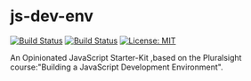 # js-dev-env

[![Build Status](https://travis-ci.org/dreamPathsProjekt/js-dev-env.png?branch=master)](https://travis-ci.org/dreamPathsProjekt/js-dev-env) 
[![Build Status](https://ci.appveyor.com/api/projects/status/github/dreamPathsProjekt/js-dev-env)](https://ci.appveyor.com/api/projects/status/github/dreamPathsProjekt/js-dev-env)
[![License: MIT](https://img.shields.io/badge/License-MIT-yellow.svg)](https://opensource.org/licenses/MIT)


An Opinionated JavaScript Starter-Kit ,based on the Pluralsight course:"Building a JavaScript Development Environment".

